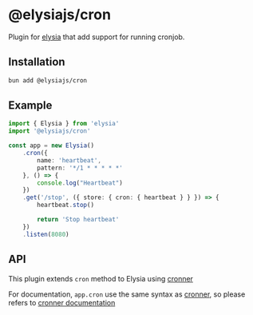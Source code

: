 # @elysiajs/cron
Plugin for [elysia](https://github.com/elysiajs/elysia) that add support for running cronjob.

## Installation
```bash
bun add @elysiajs/cron
```

## Example
```typescript
import { Elysia } from 'elysia'
import '@elysiajs/cron'

const app = new Elysia()
    .cron({
        name: 'heartbeat',
        pattern: '*/1 * * * * *'
    }, () => {
        console.log("Heartbeat")
    })
    .get('/stop', ({ store: { cron: { heartbeat } } }) => {
        heartbeat.stop()

        return 'Stop heartbeat'
    })
    .listen(8080)
```

## API
This plugin extends `cron` method to Elysia using [cronner](https://github.com/hexagon/croner)

For documentation, `app.cron` use the same syntax as [cronner](https://github.com/hexagon/croner), so please refers to [cronner documentation](https://github.com/hexagon/croner)
